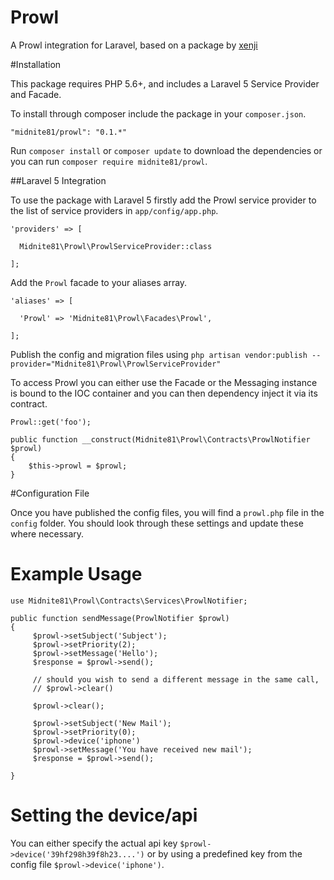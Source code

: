 # Prowl
A Prowl integration for Laravel, based on a package by [xenji](https://github.com/xenji/ProwlPHP)

#Installation

This package requires PHP 5.6+, and includes a Laravel 5 Service Provider and Facade.

To install through composer include the package in your `composer.json`.

    "midnite81/prowl": "0.1.*"

Run `composer install` or `composer update` to download the dependencies or you can run `composer require midnite81/prowl`.

##Laravel 5 Integration

To use the package with Laravel 5 firstly add the Prowl service provider to the list of service providers 
in `app/config/app.php`.

    'providers' => [

      Midnite81\Prowl\ProwlServiceProvider::class
              
    ];
    
Add the `Prowl` facade to your aliases array.

    'aliases' => [

      'Prowl' => 'Midnite81\Prowl\Facades\Prowl',
      
    ];
    
Publish the config and migration files using 
`php artisan vendor:publish --provider="Midnite81\Prowl\ProwlServiceProvider"`

To access Prowl you can either use the Facade or the Messaging instance is bound to the IOC container and you can 
then dependency inject it via its contract.


    Prowl::get('foo');
    
    public function __construct(Midnite81\Prowl\Contracts\ProwlNotifier $prowl)
    {
        $this->prowl = $prowl;
    }
    
#Configuration File

Once you have published the config files, you will find a `prowl.php` file in the `config` folder. You should 
look through these settings and update these where necessary. 

# Example Usage

    use Midnite81\Prowl\Contracts\Services\ProwlNotifier;
    
    public function sendMessage(ProwlNotifier $prowl) 
    {
         $prowl->setSubject('Subject');
         $prowl->setPriority(2);
         $prowl->setMessage('Hello');
         $response = $prowl->send();
         
         // should you wish to send a different message in the same call, 
         // $prowl->clear() 
         
         $prowl->clear(); 
         
         $prowl->setSubject('New Mail');
         $prowl->setPriority(0);
         $prowl->device('iphone') 
         $prowl->setMessage('You have received new mail');
         $response = $prowl->send();
         
    }

# Setting the device/api

You can either specify the actual api key `$prowl->device('39hf298h39f8h23....')` or by using a predefined key from the 
config file `$prowl->device('iphone')`. 